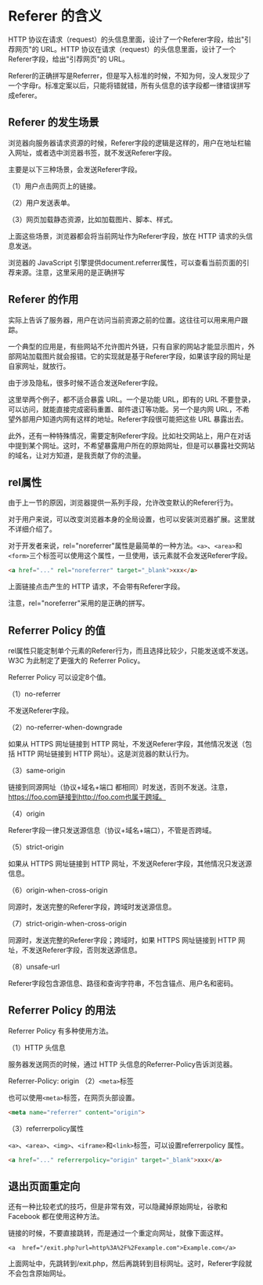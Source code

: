 # Referer 的含义

HTTP 协议在请求（request）的头信息里面，设计了一个Referer字段，给出"引荐网页"的 URL。HTTP 协议在请求（request）的头信息里面，设计了一个Referer字段，给出"引荐网页"的 URL。

Referer的正确拼写是Referrer，但是写入标准的时候，不知为何，没人发现少了一个字母r。标准定案以后，只能将错就错，所有头信息的该字段都一律错误拼写成eferer。

## Referer 的发生场景

浏览器向服务器请求资源的时候，Referer字段的逻辑是这样的，用户在地址栏输入网址，或者选中浏览器书签，就不发送Referer字段。

主要是以下三种场景，会发送Referer字段。

（1）用户点击网页上的链接。

（2）用户发送表单。

（3）网页加载静态资源，比如加载图片、脚本、样式。

上面这些场景，浏览器都会将当前网址作为Referer字段，放在 HTTP 请求的头信息发送。

浏览器的 JavaScript 引擎提供document.referrer属性，可以查看当前页面的引荐来源。注意，这里采用的是正确拼写

## Referer 的作用

实际上告诉了服务器，用户在访问当前资源之前的位置。这往往可以用来用户跟踪。

一个典型的应用是，有些网站不允许图片外链，只有自家的网站才能显示图片，外部网站加载图片就会报错。它的实现就是基于Referer字段，如果该字段的网址是自家网址，就放行。

由于涉及隐私，很多时候不适合发送Referer字段。

这里举两个例子，都不适合暴露 URL。一个是功能 URL，即有的 URL 不要登录，可以访问，就能直接完成密码重置、邮件退订等功能。另一个是内网 URL，不希望外部用户知道内网有这样的地址。Referer字段很可能把这些 URL 暴露出去。

此外，还有一种特殊情况，需要定制Referer字段。比如社交网站上，用户在对话中提到某个网址。这时，不希望暴露用户所在的原始网址，但是可以暴露社交网站的域名，让对方知道，是我贡献了你的流量。

## rel属性

由于上一节的原因，浏览器提供一系列手段，允许改变默认的Referer行为。

对于用户来说，可以改变浏览器本身的全局设置，也可以安装浏览器扩展。这里就不详细介绍了。

对于开发者来说，rel="noreferrer"属性是最简单的一种方法。`<a>`、`<area>`和`<form>`三个标签可以使用这个属性，一旦使用，该元素就不会发送Referer字段。

```html
<a href="..." rel="noreferrer" target="_blank">xxx</a>
```

上面链接点击产生的 HTTP 请求，不会带有Referer字段。

注意，rel="noreferrer"采用的是正确的拼写。

## Referrer Policy 的值

rel属性只能定制单个元素的Referer行为，而且选择比较少，只能发送或不发送。W3C 为此制定了更强大的 Referrer Policy。

Referrer Policy 可以设定8个值。

（1）no-referrer

不发送Referer字段。

（2）no-referrer-when-downgrade

如果从 HTTPS 网址链接到 HTTP 网址，不发送Referer字段，其他情况发送（包括 HTTP 网址链接到 HTTP 网址）。这是浏览器的默认行为。

（3）same-origin

链接到同源网址（协议+域名+端口 都相同）时发送，否则不发送。注意，https://foo.com链接到http://foo.com也属于跨域。

（4）origin

Referer字段一律只发送源信息（协议+域名+端口），不管是否跨域。

（5）strict-origin

如果从 HTTPS 网址链接到 HTTP 网址，不发送Referer字段，其他情况只发送源信息。

（6）origin-when-cross-origin

同源时，发送完整的Referer字段，跨域时发送源信息。

（7）strict-origin-when-cross-origin

同源时，发送完整的Referer字段；跨域时，如果 HTTPS 网址链接到 HTTP 网址，不发送Referer字段，否则发送源信息。

（8）unsafe-url

Referer字段包含源信息、路径和查询字符串，不包含锚点、用户名和密码。

## Referrer Policy 的用法

Referrer Policy 有多种使用方法。

（1）HTTP 头信息

服务器发送网页的时候，通过 HTTP 头信息的Referrer-Policy告诉浏览器。


Referrer-Policy: origin
（2）`<meta>`标签

也可以使用`<meta>`标签，在网页头部设置。

```html
<meta name="referrer" content="origin">
```

（3）referrerpolicy属性

`<a>`、`<area>`、`<img>`、`<iframe>`和`<link>`标签，可以设置referrerpolicy 属性。

```html
<a href="..." referrerpolicy="origin" target="_blank">xxx</a>
```

## 退出页面重定向

还有一种比较老式的技巧，但是非常有效，可以隐藏掉原始网址，谷歌和 Facebook 都在使用这种方法。

链接的时候，不要直接跳转，而是通过一个重定向网址，就像下面这样。


`<a  href="/exit.php?url=http%3A%2F%2Fexample.com">Example.com</a>`

上面网址中，先跳转到/exit.php，然后再跳转到目标网址。这时，Referer字段就不会包含原始网址。